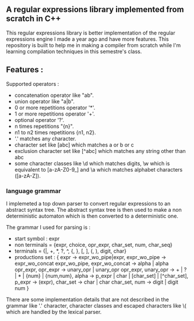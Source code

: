 ## A regular expressions library implemented from scratch in C++

 This regular expressions library is better implementation of the regular expressions engine I made a year ago and have more features.
 This repository is built to help me in making a compiler from scratch while I'm learning compilation techniques in this semestre's class.

## Features :

Supported operators :
- concatenation operator like "ab".
- union operator like "a|b".
- 0 or more repetitions operator '*'.
- 1 or more repetitions operator '+'.
- optional operator '?'.
- n times repetitions "{n}".
- n1 to n2 times repetitions {n1, n2}.
- '.' matches any character.
- character set like [abc] which matches a or b or c
- exclusion character set like [^abc] which matches any string other than abc
- some character classes like \d which matches digits, \w which is equivalent to [a-zA-Z0-9_] and \a which matches alphabet characters ([a-zA-Z]).

### language grammar
I implemeted a top down parser to convert regular expressions to an abstract syntax tree. The abstract syntax tree is then used to make a non deterministic automaton which is then converted to a deterministic one.

The grammar I used for parsing is :
- start symbol : expr
- non terminals = {expr, choice, opr_expr, char_set, num, char_seq}
- terminals = {|, +, *, ?, ^, {, }, [, ], (, ), digit, char}
- productions set :
{
    expr -> expr_wo_pipe|expr,
    expr_wo_pipe -> expr_wo_concat expr_wo_pipe,
    expr_wo_concat -> alpha | alpha opr_expr,
    opr_expr -> unary_opr | unary_opr opr_expr,
    unary_opr -> + | ? | * | {num} | {num,num},
    alpha -> p_expr | char | [char_set] | [^char_set],
    p_expr -> (expr),
    char_set -> char | char char_set,
    num -> digit | digit num
}

There are some implementation details that are not described in the grammar like '.' character, character classes and escaped characters like \\( which are handled by the lexical parser.
